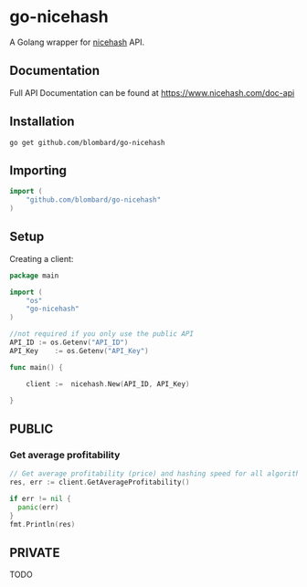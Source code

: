 # go-nicehash

A Golang wrapper for [nicehash](https://www.nicehash.com/) API.

## Documentation
Full API Documentation can be found at https://www.nicehash.com/doc-api

## Installation
```shell
go get github.com/blombard/go-nicehash
```

## Importing

```go
import (
    "github.com/blombard/go-nicehash"
)
```

## Setup

Creating a client:

```go
package main

import (
	"os"
	"go-nicehash"
)

//not required if you only use the public API
API_ID := os.Getenv("API_ID")
API_Key    := os.Getenv("API_Key")

func main() {

    client :=  nicehash.New(API_ID, API_Key)

}
```

## PUBLIC

### Get average profitability

```go
// Get average profitability (price) and hashing speed for all algorithms in past 24 hours.
res, err := client.GetAverageProfitability()

if err != nil {
  panic(err)
}
fmt.Println(res)
```

## PRIVATE

TODO
